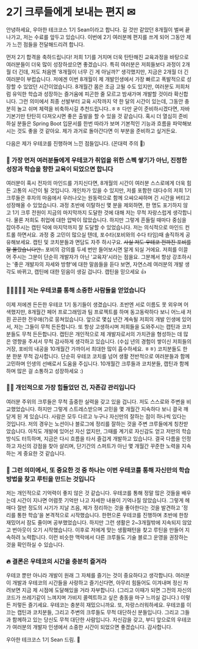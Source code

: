 # 2기 크루들에게 보내는 편지 ✉


안녕하세요, 우아한 테크코스 1기 Sean이라고 합니다.
길 것만 같았던 8개월이 벌써 끝나가고, 저는 수료를 앞두고 있습니다.
이번에 2기 여러분께 편지를 쓰게 되어 그동안 제가 느낀 점들을 전달해드리려 합니다.

먼저 2기 합격을 축하드립니다! 저희 1기를 거치며 더욱 탄탄해진 교육과정을 바탕으로 여러분들이 더욱 많이 성장하셨으면 좋겠습니다.
특히 여러분은 저희들보다 과정이 2개월 더 긴데, 저도 처음엔 '8개월이 너무 긴 게 아닐까?' 생각했지만, 지금은 2개월 더 긴 여러분이 부럽습니다.
저에겐 이번 8개월이 제 개발인생에서 가장 빠르고 폭발적으로 성장할 수 있었던 시간이었습니다.
8개월간 몸은 조금 고될 수도 있지만, 여러분도 저희처럼 유익한 학습과 성장하는 즐거움에 피곤한 줄 모르고 밤새가며 개발할 것이라 확신합니다.
그런 의미에서 최종 선발부터 교육 시작까지 약 한 달의 시간이 있는데, 그동안 충분히 놀고 쉬며 체력을 비축하시길 추천드립니다..ㅎㅎ
다만 굳이 준비하시겠다면, 자바 기본기만 탄탄히 다져오시면 좋은 출발을 할 수 있을 것 같습니다.
혹시 더 열심히 준비하실 분들은 Spring Boot 입문서를 한번 따라가 보며 기본적인 기능과 흐름을 파악해보시는 것도 좋을 것 같아요. 제가 과거로 돌아간다면 이 부분을 준비하고 싶거든요.

다음은 제가 우테코를 진행하며 느낀 점들입니다. (꼰대력 주의 🚨)

### 🏫 가장 먼저 여러분들에게 우테코가 취업을 위한 스펙 쌓기가 아닌, 진정한 성장과 학습을 향한 교육이 되었으면 합니다
여러분이 혹시 전자의 마인드를 가지신다면, 8개월의 시간이 여러분 스스로에게 더욱 힘든 고통의 시간이 될 것입니다. 개인차가 있을 수 있지만, 저를 포함한 대다수의 저희 1기 크루들은 후자의 마음에서 우러나오는 원동력으로 함께 으쌰으쌰하며 긴 시간을 버티고 성장해올 수 있었습니다. 과정 초반에 이탈하신 몇 분을 제외하면, 한 명도 포기하지 않고 1기 크루 전원이 지금의 마지막까지 도달한 것에 대해 저는 무척 자랑스럽게 생각합니다.
물론 저희도 취업에 대한 압박이 많았습니다. 하지만 그렇게 흔들릴 때마다 중심을 잡아주시는 캡틴 덕에 마지막까지 잘 도달할 수 있었습니다. 저는 의식적으로 마인드 컨트롤 하면서요. 과정 중 고민이 많으실 텐데, 포수타(포비와의 수다 타임)때 솔직하게 공유해보세요. 캡틴 및 코치분들과 면담도 자주 하시구요.
~~사실 저도 우테코 전까진 포비를 잘 몰랐습니다만..~~ 포비의 강의를 두세 번만 들어보시면 알게 되실 거에요. 저희를 이끌어 주시는 그분이 단순히 개발자가 아닌 '교육자'시라는 점을요. 그분께서 항상 강조하시는 '좋은 개발자의 자세와 방향'에 대한 말씀들을 듣다 보면, 자연스레 여러분의 개발 생각도 바뀌고, 캡틴에 대한 믿음이 생길 겁니다. 캡틴을 믿으세요 👍

### 👨🏼‍🤝‍👨🏼 저는 우테코를 통해 소중한 사람들을 얻었습니다
이제 저에겐 든든한 우테코 1기 동기들이 생겼습니다. 초반엔 서로 이름도 못 외우며 어색했지만, 8개월간 페어 프로그래밍과 팀 프로젝트를 하며 동고동락하다 보니 어느새 저흰 끈끈한 전우애(?)로 뭉쳐있습니다. 앞으로 몇십 년간 계속될 저희의 개발 인생에 있어서, 저는 그들이 무척 든든합니다.
또 항상 고생하시며 저희들을 도와주시는 캡틴과 코치분들도 무척 든든합니다. 캡틴은 개인적으로 제 개발자로서의 가치관을 형성하는 데 많은 영향을 주셔서 무척 감사하게 생각하고 있습니다. (수십 년의 경험이 쌓이신 저희들의 거장, 포비의 내공을 10개월간 가까이서 최대한 많이 흡수하세요. ㅎㅎ)
코치분들도 한분 한분 무척 감사합니다. 단순히 우테코 코치를 넘어 생활 전반적으로 여러분들과 함께 고민하며 인생의 선배로서 도움을 주십니다.
10개월간 크루들과 코치분들, 캡틴과 함께하며 많은 걸 소통하고 성장하세요 :)

### 🤷‍♂️ 개인적으로 가장 힘들었던 건, 자존감 관리입니다
여러분 주위의 크루들은 무척 출중한 실력을 갖고 있을 겁니다. 저도 스스로와 주변을 비교했었습니다. 하지만 그렇게 스트레스받으며 고민을 몇 개월간 지속하다 보니 결국 깨닫게 된 게 있습니다. 사람은 모두 다르고 누구나 자신만의 잘하는 점이 하나씩 있다는 것입니다. 저의 경우는 노션이나 블로그에 정리를 잘하는 것을 주변 크루들에게 칭찬받았습니다. 아직도 개발에 있어선 자신 없지만, 그때를 계기로 자신감도 얻고 저만의 학습방식도 터득하며, 지금은 다시 흐름을 타서 즐겁게 개발하고 있습니다.
결국 다름을 인정하고 자신의 강점을 찾아 살리며, 단기간의 스퍼트가 아닌 몇 개월간 꾸준한 노력을 지속하는 게 중요한 것 같습니다.

### 📝 그런 의미에서, 또 중요한 것 중 하나는 이번 우테코를 통해 자신만의 학습방법을 찾고 루틴을 만드는 것입니다
저는 개인적으로 기억력이 좋지 않은 것 같습니다. 우테코를 통해 정말 많은 것들을 배우는데 시간이 지나면 어렴풋 기억만 나고 자세한 내용이 기억나질 않았습니다. 그렇게 헤매다 절반 정도의 시기가 지날 즈음, 제가 정리하는 것을 좋아한다는 것을 발견하고 '정리를 통한 학습'을 본격적으로 시작했습니다. 
한편으론 우테코를 진행하며 초반에 한창 재밌어서 잠도 줄이며 공부했었습니다. 하지만 그런 생활은 2~3개월밖에 지속되지 않았고 번아웃이 오기 시작했습니다. 이후로 저에게 맞는 생활패턴을 찾고 루틴을 만들어 지속하려 노력합니다.
이런 비슷한 맥락에서 다른 크루들도 기술 블로그 운영을 권장하는 것을 확인하실 수 있습니다.

### 🔥 결론은 우테코의 시간을 충분히 즐겨라
우테코 뿐만 아니라 개발이 원래 그 자체를 즐기는 것이 중요하다고 생각합니다. 여러분이 개발과 우테코의 시간들을 사랑하고 즐기신다면, 아무리 힘들어도 이겨내며 정신 차려보면 지금 제 시점에 도달해있을 거라 자부합니다. (그리고 이때가 되면 그전의 자신의 코드가 쓰레기같이 느껴지며 가비지 콜렉트하고 싶은 충동을 마구 느끼실 겁니다.)
이렇든 저렇든 즐기세요. 우테코는 충분히 재밌으니까요.
또, 자랑스러워하세요. 우테코를 이끄는 캡틴과 코치분들, 그리고 주변의 크루들도 무척 대단하신 분들입니다.
그리고 그들과 함께하고 있는 당신도 무척 대단한 사람입니다.
자신감을 갖고, 부디 앞으로의 우테코가 여러분의 개발자 인생에서 소중한 시간이 되었으면 좋겠습니다.
감사합니다.


우아한 테크코스 1기 Sean 드림. 🙏